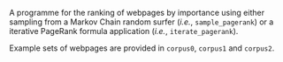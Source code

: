 A programme for the ranking of webpages by importance using either sampling from a Markov Chain random surfer (<i>i.e.</i>, `sample_pagerank`) or a iterative PageRank formula application (<i>i.e.</i>, `iterate_pagerank`).

Example sets of webpages are provided in `corpus0`, `corpus1` and `corpus2`.
